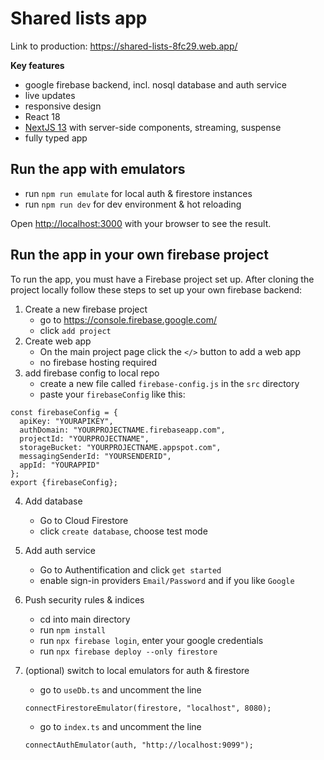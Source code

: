 # Shared lists app

Link to production: https://shared-lists-8fc29.web.app/

**Key features**

- google firebase backend, incl. nosql database and auth service
- live updates
- responsive design
- React 18
- [NextJS 13](https://nextjs.org/blog/next-13) with server-side components, streaming, suspense
- fully typed app

## Run the app with emulators

- run `npm run emulate` for local auth & firestore instances
- run `npm run dev` for dev environment & hot reloading

Open [http://localhost:3000](http://localhost:3000) with your browser to see the result.

## Run the app in your own firebase project

To run the app, you must have a Firebase project set up. After cloning the project locally follow these steps to set up your own firebase backend:

1. Create a new firebase project
   - go to https://console.firebase.google.com/
   - click `add project`
2. Create web app
   - On the main project page click the `</>` button to add a web app
   - no firebase hosting required
3. add firebase config to local repo
   - create a new file called `firebase-config.js` in the `src` directory
   - paste your `firebaseConfig` like this:

```
const firebaseConfig = {
  apiKey: "YOURAPIKEY",
  authDomain: "YOURPROJECTNAME.firebaseapp.com",
  projectId: "YOURPROJECTNAME",
  storageBucket: "YOURPROJECTNAME.appspot.com",
  messagingSenderId: "YOURSENDERID",
  appId: "YOURAPPID"
};
export {firebaseConfig};
```

4. Add database
   - Go to Cloud Firestore
   - click `create database`, choose test mode
5. Add auth service

   - Go to Authentification and click `get started`
   - enable sign-in providers `Email/Password` and if you like `Google`

6. Push security rules & indices

   - cd into main directory
   - run `npm install`
   - run `npx firebase login`, enter your google credentials
   - run `npx firebase deploy --only firestore`

7. (optional) switch to local emulators for auth & firestore
   - go to `useDb.ts` and uncomment the line
   ```
   connectFirestoreEmulator(firestore, "localhost", 8080);
   ```
   - go to `index.ts` and uncomment the line
   ```
   connectAuthEmulator(auth, "http://localhost:9099");
   ```
